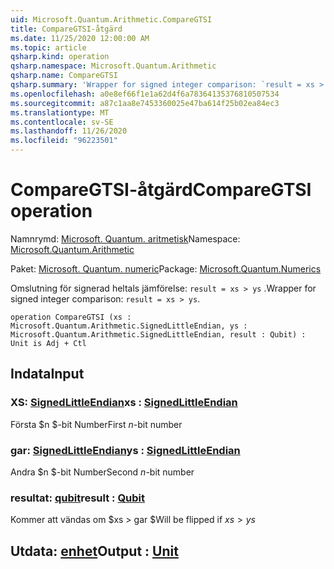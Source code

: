```yaml
---
uid: Microsoft.Quantum.Arithmetic.CompareGTSI
title: CompareGTSI-åtgärd
ms.date: 11/25/2020 12:00:00 AM
ms.topic: article
qsharp.kind: operation
qsharp.namespace: Microsoft.Quantum.Arithmetic
qsharp.name: CompareGTSI
qsharp.summary: 'Wrapper for signed integer comparison: `result = xs > ys`.'
ms.openlocfilehash: a0e8ef66f1e1a62d4f6a78364135376810507534
ms.sourcegitcommit: a87c1aa8e7453360025e47ba614f25b02ea84ec3
ms.translationtype: MT
ms.contentlocale: sv-SE
ms.lasthandoff: 11/26/2020
ms.locfileid: "96223501"
---
```

# <a name="comparegtsi-operation"></a><span data-ttu-id="5d985-102">CompareGTSI-åtgärd</span><span class="sxs-lookup"><span data-stu-id="5d985-102">CompareGTSI operation</span></span>

<span data-ttu-id="5d985-103">Namnrymd: [Microsoft. Quantum. aritmetisk](xref:Microsoft.Quantum.Arithmetic)</span><span class="sxs-lookup"><span data-stu-id="5d985-103">Namespace: [Microsoft.Quantum.Arithmetic](xref:Microsoft.Quantum.Arithmetic)</span></span>

<span data-ttu-id="5d985-104">Paket: [Microsoft. Quantum. numeric](https://nuget.org/packages/Microsoft.Quantum.Numerics)</span><span class="sxs-lookup"><span data-stu-id="5d985-104">Package: [Microsoft.Quantum.Numerics](https://nuget.org/packages/Microsoft.Quantum.Numerics)</span></span>


<span data-ttu-id="5d985-105">Omslutning för signerad heltals jämförelse: `result = xs > ys` .</span><span class="sxs-lookup"><span data-stu-id="5d985-105">Wrapper for signed integer comparison: `result = xs > ys`.</span></span>

```qsharp
operation CompareGTSI (xs : Microsoft.Quantum.Arithmetic.SignedLittleEndian, ys : Microsoft.Quantum.Arithmetic.SignedLittleEndian, result : Qubit) : Unit is Adj + Ctl
```


## <a name="input"></a><span data-ttu-id="5d985-106">Indata</span><span class="sxs-lookup"><span data-stu-id="5d985-106">Input</span></span>

### <a name="xs--signedlittleendian"></a><span data-ttu-id="5d985-107">XS: [SignedLittleEndian](xref:Microsoft.Quantum.Arithmetic.SignedLittleEndian)</span><span class="sxs-lookup"><span data-stu-id="5d985-107">xs : [SignedLittleEndian](xref:Microsoft.Quantum.Arithmetic.SignedLittleEndian)</span></span>

<span data-ttu-id="5d985-108">Första $n $-bit Number</span><span class="sxs-lookup"><span data-stu-id="5d985-108">First $n$-bit number</span></span>


### <a name="ys--signedlittleendian"></a><span data-ttu-id="5d985-109">gar: [SignedLittleEndian](xref:Microsoft.Quantum.Arithmetic.SignedLittleEndian)</span><span class="sxs-lookup"><span data-stu-id="5d985-109">ys : [SignedLittleEndian](xref:Microsoft.Quantum.Arithmetic.SignedLittleEndian)</span></span>

<span data-ttu-id="5d985-110">Andra $n $-bit Number</span><span class="sxs-lookup"><span data-stu-id="5d985-110">Second $n$-bit number</span></span>


### <a name="result--qubit"></a><span data-ttu-id="5d985-111">resultat: [qubit](xref:microsoft.quantum.lang-ref.qubit)</span><span class="sxs-lookup"><span data-stu-id="5d985-111">result : [Qubit](xref:microsoft.quantum.lang-ref.qubit)</span></span>

<span data-ttu-id="5d985-112">Kommer att vändas om $xs > gar $</span><span class="sxs-lookup"><span data-stu-id="5d985-112">Will be flipped if $xs > ys$</span></span>



## <a name="output--unit"></a><span data-ttu-id="5d985-113">Utdata: [enhet](xref:microsoft.quantum.lang-ref.unit)</span><span class="sxs-lookup"><span data-stu-id="5d985-113">Output : [Unit](xref:microsoft.quantum.lang-ref.unit)</span></span>

